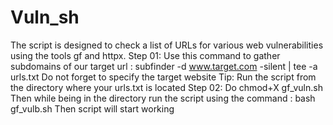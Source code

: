# Vuln_sh
The script is designed to check a list of URLs for various web vulnerabilities using the tools gf and httpx. 
Step 01:
Use this command to gather subdomains of our target url :
subfinder -d www.target.com -silent | tee -a urls.txt
Do not forget to specify the target website
Tip: 
Run the script from the directory where your urls.txt is located
Step 02:
Do chmod+X gf_vuln.sh
Then while being in the directory run the script using the command : bash gf_vulb.sh
Then script will start working

